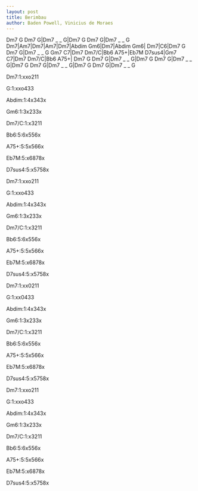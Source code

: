 ```yaml
---
layout: post
title: Berimbau
author: Baden Powell, Vinicius de Moraes
---
```


<canvas class="chords">Dm7 G Dm7 G|Dm7 _ _ G|Dm7 G Dm7 G|Dm7 _ _ G
Dm7|Am7|Dm7|Am7|Dm7|Abdim Gm6|Dm7|Abdim Gm6|
Dm7|C6|Dm7 G Dm7 G|Dm7 _ _ G
Gm7 C7|Dm7 Dm7/C|Bb6 A75+|Eb7M D7sus4|Gm7 C7|Dm7 Dm7/C|Bb6 A75+|
Dm7 G Dm7 G|Dm7 _ _ G|Dm7 G Dm7 G|Dm7 _ _ G|Dm7 G Dm7 G|Dm7 _ _ G|Dm7 G Dm7 G|Dm7 _ _ G</canvas>



<canvas class="diagram">Dm7:1:xxo211</canvas>

<canvas class="diagram">G:1:xxo433</canvas>

<canvas class="diagram">Abdim:1:4x343x</canvas>

<canvas class="diagram">Gm6:1:3x233x</canvas>

<canvas class="diagram">Dm7/C:1:x3211</canvas>

<canvas class="diagram">Bb6:5:6x556x</canvas>

<canvas class="diagram">A75+:5:5x566x</canvas>

<canvas class="diagram">Eb7M:5:x6878x</canvas>

<canvas class="diagram">D7sus4:5:x5758x</canvas>

<canvas class="diagram">Dm7:1:xxo211</canvas>

<canvas class="diagram">G:1:xxo433</canvas>

<canvas class="diagram">Abdim:1:4x343x</canvas>

<canvas class="diagram">Gm6:1:3x233x</canvas>

<canvas class="diagram">Dm7/C:1:x3211</canvas>

<canvas class="diagram">Bb6:5:6x556x</canvas>

<canvas class="diagram">A75+:5:5x566x</canvas>

<canvas class="diagram">Eb7M:5:x6878x</canvas>

<canvas class="diagram">D7sus4:5:x5758x</canvas>

<canvas class="diagram">Dm7:1:xx0211</canvas>

<canvas class="diagram">G:1:xx0433</canvas>

<canvas class="diagram">Abdim:1:4x343x</canvas>

<canvas class="diagram">Gm6:1:3x233x</canvas>

<canvas class="diagram">Dm7/C:1:x3211</canvas>

<canvas class="diagram">Bb6:5:6x556x</canvas>

<canvas class="diagram">A75+:5:5x566x</canvas>

<canvas class="diagram">Eb7M:5:x6878x</canvas>

<canvas class="diagram">D7sus4:5:x5758x</canvas>

<canvas class="diagram">Dm7:1:xxo211</canvas>

<canvas class="diagram">G:1:xxo433</canvas>

<canvas class="diagram">Abdim:1:4x343x</canvas>

<canvas class="diagram">Gm6:1:3x233x</canvas>

<canvas class="diagram">Dm7/C:1:x3211</canvas>

<canvas class="diagram">Bb6:5:6x556x</canvas>

<canvas class="diagram">A75+:5:5x566x</canvas>

<canvas class="diagram">Eb7M:5:x6878x</canvas>

<canvas class="diagram">D7sus4:5:x5758x</canvas>



